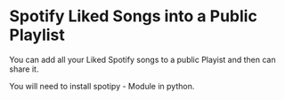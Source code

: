 # Spotify Liked Songs into a Public Playlist

You can add all your Liked Spotify songs to a public Playist and then can share it.

You will need to install spotipy - Module in python.
